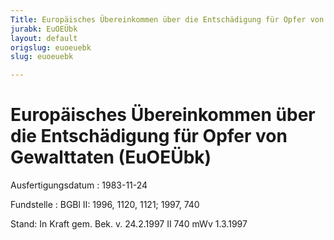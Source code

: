 ```yaml
---
Title: Europäisches Übereinkommen über die Entschädigung für Opfer von Gewalttaten
jurabk: EuOEÜbk
layout: default
origslug: euoeuebk
slug: euoeuebk

---
```


# Europäisches Übereinkommen über die Entschädigung für Opfer von Gewalttaten (EuOEÜbk)

Ausfertigungsdatum
:   1983-11-24

Fundstelle
:   BGBl II: 1996, 1120, 1121; 1997, 740

Stand: In Kraft gem. Bek. v. 24.2.1997 II 740 mWv 1.3.1997
